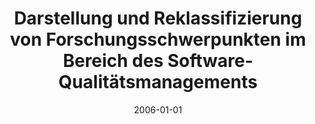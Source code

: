 ---
abstract: ''
authors:
- Arthur Linhart
date: '2006-01-01'
featured: false
links:
- name: Publik
  url: https://publik.tuwien.ac.at/showentry.php?ID=140866&lang=1
publication_types:
- '7'
publishDate: '2006-01-01'
title: Darstellung und Reklassifizierung von Forschungsschwerpunkten im Bereich des
  Software-Qualitätsmanagements
url_pdf: ''
---